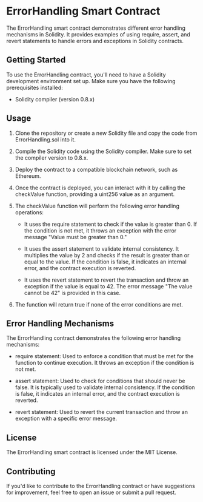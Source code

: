 
# **ErrorHandling Smart Contract**
The ErrorHandling smart contract demonstrates different error handling mechanisms in Solidity. It provides examples of using require, assert, and revert statements to handle errors and exceptions in Solidity contracts.

## Getting Started
To use the ErrorHandling contract, you'll need to have a Solidity development environment set up. Make sure you have the following prerequisites installed:
* Solidity compiler (version 0.8.x)
## Usage
1. Clone the repository or create a new Solidity file and copy the code from ErrorHandling.sol into it.

2. Compile the Solidity code using the Solidity compiler. Make sure to set the compiler version to 0.8.x.

3. Deploy the contract to a compatible blockchain network, such as Ethereum.

4. Once the contract is deployed, you can interact with it by calling the checkValue function, providing a uint256 value as an argument.

5. The checkValue function will perform the following error handling operations:

    * It uses the require statement to check if the value is greater than 0. If the condition is not met, it throws an exception with the error message "Value must be greater than 0."

    * It uses the assert statement to validate internal consistency. It multiplies the value by 2 and checks if the result is greater than or equal to the value. If the condition is false, it indicates an internal error, and the contract execution is reverted.

    * It uses the revert statement to revert the transaction and throw an exception if the value is equal to 42. The error message "The value cannot be 42" is provided in this case.

6. The function will return true if none of the error conditions are met.

## Error Handling Mechanisms
The ErrorHandling contract demonstrates the following error handling mechanisms:

* require statement: Used to enforce a condition that must be met for the function to continue execution. It throws an exception if the condition is not met.

* assert statement: Used to check for conditions that should never be false. It is typically used to validate internal consistency. If the condition is false, it indicates an internal error, and the contract execution is reverted.

* revert statement: Used to revert the current transaction and throw an exception with a specific error message.

## License
The ErrorHandling smart contract is licensed under the MIT License.

## Contributing
If you'd like to contribute to the ErrorHandling contract or have suggestions for improvement, feel free to open an issue or submit a pull request.
